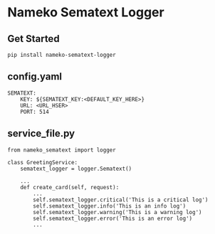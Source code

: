 # Nameko Sematext Logger

## Get Started

```
pip install nameko-sematext-logger
```

## config.yaml

```
SEMATEXT:
    KEY: ${SEMATEXT_KEY:<DEFAULT_KEY_HERE>}
    URL: <URL_HSER>
    PORT: 514
```

## service_file.py
```
from nameko_sematext import logger

class GreetingService:
    sematext_logger = logger.Sematext()

    ...
    def create_card(self, request):
        ...
        self.sematext_logger.critical('This is a critical log')
        self.sematext_logger.info('This is an info log')
        self.sematext_logger.warning('This is a warning log')
        self.sematext_logger.error('This is an error log')
        ...
```